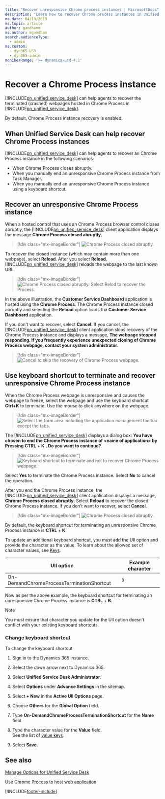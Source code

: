 ```yaml
---
title: "Recover unresponsive Chrome process instances | MicrosoftDocs"
description: "Learn how to recover Chrome process instances in Unified Service Desk. Also, know how to use keyboard shortcuts to terminate and recover such instances."
ms.date: 04/10/2019
ms.topic: article
author: gandhamm
ms.author: mgandham
search.audienceType: 
  - admin
ms.custom: 
  - dyn365-USD
  - dyn365-admin
monikerRange: '>= dynamics-usd-4.1'
---
```


# Recover a Chrome Process instance



[!INCLUDE[pn_unified_service_desk](../../includes/pn-unified-service-desk.md)] can help agents to recover the terminated (crashed) webpages hosted in Chrome Process in [!INCLUDE[pn_unified_service_desk](../../includes/pn-unified-service-desk.md)].

By default, Chrome Process instance recovery is enabled.

## When Unified Service Desk can help recover Chrome Process instances

[!INCLUDE[pn_unified_service_desk](../../includes/pn-unified-service-desk.md)] can help agents to recover an Chrome Process instance in the following scenarios:

- When Chrome Process closes abruptly.
- When you manually end an unresponsive Chrome Process instance from Task Manager.
- When you manually end an unresponsive Chrome Process instance using a keyboard shortcut.

## Recover an unresponsive Chrome Process instance

When a hosted control that uses an Chrome Process browser control closes abruptly, the [!INCLUDE[pn_unified_service_desk](../../includes/pn-unified-service-desk.md)] client application displays the message **Chrome Process closed abruptly**.

 > [!div class="mx-imageBorder"]
 > ![Chrome Process closed abruptly.](../../unified-service-desk/media/usd-chrome-process-closed-abruptly.PNG "Chrome Process closed abruptly")

To recover the closed instance (which may contain more than one webpage), select **Reload**. After you select **Reload**, [!INCLUDE[pn_unified_service_desk](../../includes/pn-unified-service-desk.md)] reloads the webpage to the last known URL.

 > [!div class="mx-imageBorder"]
 > ![Chrome Process closed abruptly. Select Relod to recover the Process.](../../unified-service-desk/media/usd-chrome-process-webpage-closed-abruptly-gif.GIF "Chrome Process closed abruptly")

 In the above illustration, the **Customer Service Dashboard** application is hosted using the **Chrome Process**. The Chrome Process instance closed abruptly and selecting the **Reload** option loads tha **Customer Service Dashboard** application.

If you don't want to recover, select **Cancel**. If you cancel, the [!INCLUDE[pn_unified_service_desk](../../includes/pn-unified-service-desk.md)] client application skips recovery of the Chrome Process instance and displays a message, **The webpage stopped responding. If you frequently experience unexpected closing of Chrome Process webpage, contact your system administrator**.

 > [!div class="mx-imageBorder"]
 > ![Cancel to skip the recovery of Chrome Process webpage.](../../unified-service-desk/media/usd-chrome-process-closed-abruptly-cancel.PNG "Cancel to skip the recovery of Chrome Process webpage")

## Use keyboard shortcut to terminate and recover unresponsive Chrome Process instance

When the Chrome Process webpage is unresponsive and causes the webpage to freeze, select the webpage and use the keyboard shortcut **Ctrl+K** to terminate. Use the mouse to click anywhere on the webpage.

 > [!div class="mx-imageBorder"]
 > ![Select the form area including the application management toolbar except the tabs.](../../unified-service-desk/media/usd-chrome-process-select-form-area.PNG "Select the form area including the application management toolbar except the tabs")

The [!INCLUDE[pn_unified_service_desk](../../includes/pn-unified-service-desk.md)] displays a dialog box: **You have chosen to end the Chrome Process instance of \<name of application\> by Pressing** **CTRL** + **K** **. Do you want to continue?**. 

 > [!div class="mx-imageBorder"]
 > ![Keyboard shortcut to terminate and not to recover Chrome Process webpage.](../../unified-service-desk/media/usd-chrome-process-terminate-shortcutkey.PNG "Keyboard shortcut to terminate and not to recover Chrome Process webpage")

Select **Yes** to terminate the Chrome Process instance. Select **No** to cancel the operation.

After you end the Chrome Process instance, the [!INCLUDE[pn_unified_service_desk](../../includes/pn-unified-service-desk.md)] client application displays a message, **Chrome Process closed abruptly**. Select **Reload** to recover the closed Chrome Process instance. If you don't want to recover, select **Cancel**.

 > [!div class="mx-imageBorder"]
 > ![Chrome Process closed abruptly.](../../unified-service-desk/media/usd-chrome-process-closed-abruptly.PNG "Chrome Process closed abruptly")

By default, the keyboard shortcut for terminating an unresponsive Chrome Process instance is **CTRL** + **K**.

To update an additional keyboard shortcut, you must add the UII option and provide the character as the value. To learn about the allowed set of character values, see [Keys](/dotnet/api/system.windows.forms.keys?view=netframework-4.7.2#fields&preserve-view=true).

| UII option  | Example character |
|-------------|-------------------|
| On-DemandChromeProcessTerminationShortcut | `B` |

Now as per the above example, the keyboard shortcut for terminating an unresponsive Chrome Process instance is **CTRL** + **B**.

> [!NOTE]
> You must ensure that character you update for the UII option doesn't conflict with your existing keyboard shortcuts.

### Change keyboard shortcut

To change the keyboard shortcut:

1. Sign in to the Dynamics 365 instance.

2. Select the down arrow next to Dynamics 365.

3. Select **Unified Service Desk Administrator**. 

4. Select **Options** under **Advance Settings** in the sitemap.

5. Select **+ New** in the **Active UII Options** page.

6. Choose **Others** for the **Global Option** field.

7. Type **On-DemandChromeProcessTerminationShortcut** for the **Name** field.

8. Type the character value for the **Value** field. <br>See the list of [value keys](/dotnet/api/system.windows.forms.keys#fields).

9. Select **Save**.

## See also

[Manage Options for Unified Service Desk](../../unified-service-desk/admin/manage-options-unified-service-desk.md)

[Use Chrome Process to host web application](../chrome-process.md)


[!INCLUDE[footer-include](../../includes/footer-banner.md)]
